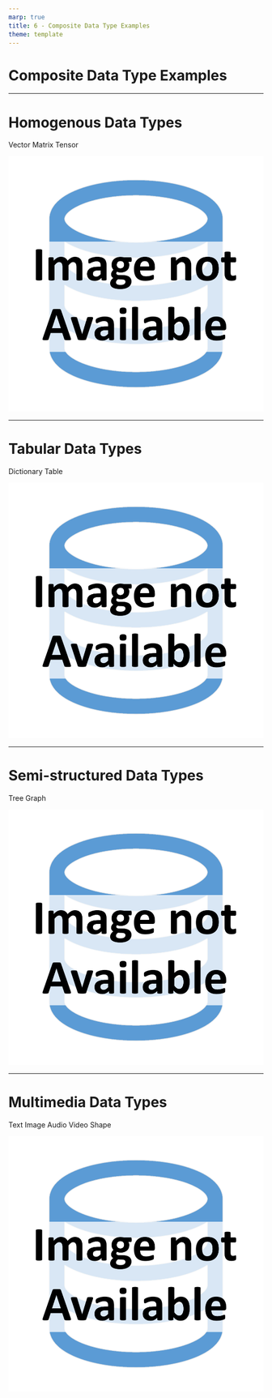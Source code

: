 ```yaml
---
marp: true
title: 6 - Composite Data Type Examples
theme: template
---
```


<!-- _class: title-only -->

# Composite Data Type Examples

<!--
In data science, we have several composite data types.

We're going to learn about the ones that you're most likely to encounter.
-->

---

<!-- _class: title-two-content-left-center -->

# Homogenous Data Types

Vector
Matrix
Tensor

![image A square with sharp corners divided into four quadrants in a minimalist style](images/placeholder.png)

<!--
First, we have the composite data types that represent homogenous data.

First, we have a vector, also known as an array, which is a one-dimensional sequence of homogenous data.

Vectors are used to store a list of elements that are all of the same data type.

For example, character strings, which we discussed earlier, are a sequence of characters stored in a vector.

Second, we have a matrix, which is a two-dimensional grid of homogenous data.

Matrices are typically used to store and process groups of related numbers using a set of mathematical operations known as matrix algebra.

Finally, we have a tensor, which is a three-dimensional cube (or an n-dimensional hypercube) of homogenous data.

Tensors are typically used to create deep neural networks in machine learning, which is where the deep learning framework TensorFlow gets it's name.
-->

---

<!-- _class: title-two-content-left-center -->

# Tabular Data Types

Dictionary
Table


![image An icon of a database table with three columns and three rows in a minimalist format](images/placeholder.png)

<!--
Next, we have composite data types that represent tabular data.

First, we have a dictionary, which is a two-column table that stores a list of key-value pairs.

A dictionary, also known as a look-up table, is used to quickly retrieve data by a unique identifier.

Second, we have a table.

A table stores data as a set of rows and columns.

Tables are the most common way you will encounter structured data in data science.

We'll discuss tabular data in much more detail in the next module.
-->

---

<!-- _class: title-two-content-left-center -->

# Semi-structured Data Types

Tree
Graph

![image An icon of a tree with 7 nodes and and 7 edges in a minimialist style](images/placeholder.png)

<!--
Next, we have composite data types that represent semi-structured data.

First, we have a tree, which organizes data as a set of nodes and branches.

Trees are used to represent hierarchical data (i.e. data that are organized into parent-child relationships).

Second, we have a graph, which organizes data as a set of nodes and edges.

Graphs are used to represent a network of data, representing each item as a node and each relationship as an edge.
-->

---

<!-- _class: title-two-content-left-center -->

# Multimedia Data Types

Text
Image
Audio
Video
Shape


![image An icon of a photograph with two triangles representing mountains and a circle representing the sun in a minimalist style](images/placeholder.png)


<!--
Finally, we have composite data types to represent multimedia data.

For example: 

a body of text is essentially a long vector of characters.

Images are represented as a two-dimensional matrix of pixels.

Audio is represented as a one-dimensional vector of the amplitude of sound waves over time.

Video is represented as sound and a set of images moving frame-by-frame over time.

and shape data is a graph of points, lines, and polygons used construct geometric structures like maps and 3D objects.

Many more composite data types exist in data science; however, these are the ones that you are most likely to encounter.
-->